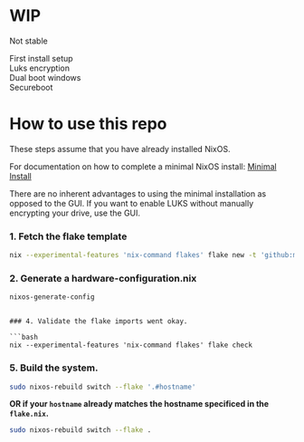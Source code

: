 # WIP
Not stable

First install setup  
Luks encryption  
Dual boot windows  
Secureboot  

# How to use this repo

These steps assume that you have already installed NixOS.

For documentation on how to complete a minimal NixOS install: [Minimal Install](minimal-install.md)

There are no inherent advantages to using the minimal installation as opposed to the GUI. If you want to enable LUKS without manually encrypting your drive, use the GUI.

   ### 1. Fetch the flake template

   ```bash
   nix --experimental-features 'nix-command flakes' flake new -t 'github:m0nsterrr/nixos-home' ./nixos-home && cd nixos-home
   ```

   ### 2. Generate a hardware-configuration.nix

   ```bash
   nixos-generate-config
   ```

   ```

   ### 4. Validate the flake imports went okay.

   ```bash
   nix --experimental-features 'nix-command flakes' flake check
   ```
   
   ### 5. Build the system. 

   ```bash
   sudo nixos-rebuild switch --flake '.#hostname'
   ```
   **OR if your `hostname` already matches the hostname specificed in the `flake.nix`.**
   ```bash
   sudo nixos-rebuild switch --flake .
   ```